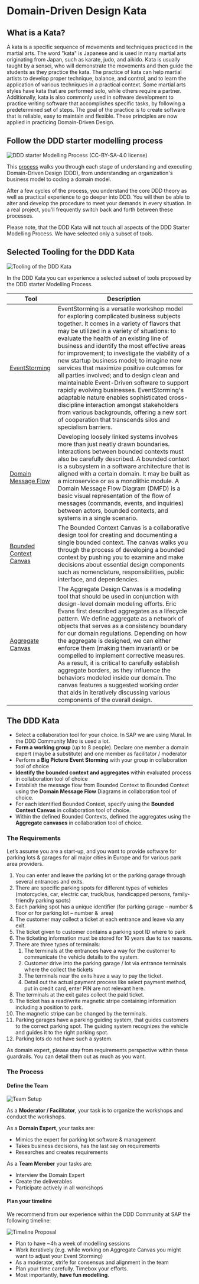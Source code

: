 # Domain-Driven Design Kata

## What is a Kata?

A kata is a specific sequence of movements and techniques practiced in the martial arts. The word "kata" is Japanese and is used in many martial arts originating from Japan, such as karate, judo, and aikido. Kata is usually taught by a sensei, who will demonstrate the movements and then guide the students as they practice the kata. The practice of kata can help martial artists to develop proper technique, balance, and control, and to learn the application of various techniques in a practical context. Some martial arts styles have kata that are performed solo, while others require a partner.
Additionally, kata is also commonly used in software development to practice writing software that accomplishes specific tasks, by following a predetermined set of steps. The goal of the practice is to create software that is reliable, easy to maintain and flexible. These principles are now applied in practicing Domain-Driven Design.

## Follow the DDD starter modelling process

![DDD starter Modelling Process (CC-BY-SA-4.0 license)](./images/ddd-starter-modelling-process-colored.png)

This [process](https://github.com/ddd-crew/ddd-starter-modelling-process) walks you through each stage of understanding and executing Domain-Driven Design (DDD), from understanding an organization's business model to coding a domain model.



After a few cycles of the process, you understand the core DDD theory as well as practical experience to go deeper into DDD. You will then be able to alter and develop the procedure to meet your demands in every situation. In a real project, you'll frequently switch back and forth between these processes.

Please note, that the DDD Kata will not touch all aspects of the DDD Starter Modelling Process. We have selected only a subset of tools.

## Selected Tooling for the DDD Kata

![Tooling of the DDD Kata](./images/ddd-starter-selected-tools.png)

In the DDD Kata you can experience a selected subset of tools proposed by the DDD starter Modelling Process.

| Tool                                                                             | Description                                                                                                                                                                                                                                                                                                                                                                                                                                                                                                                                                                                                                                                                                                                                                               |
| -------------------------------------------------------------------------------- | ------------------------------------------------------------------------------------------------------------------------------------------------------------------------------------------------------------------------------------------------------------------------------------------------------------------------------------------------------------------------------------------------------------------------------------------------------------------------------------------------------------------------------------------------------------------------------------------------------------------------------------------------------------------------------------------------------------------------------------------------------------------------- |
| [EventStorming](https://www.eventstorming.com/)                                  | EventStorming is a versatile workshop model for exploring complicated business subjects together. It comes in a variety of flavors that may be utilized in a variety of situations: to evaluate the health of an existing line of business and identify the most effective areas for improvement; to investigate the viability of a new startup business model; to imagine new services that maximize positive outcomes for all parties involved; and to design clean and maintainable Event-Driven software to support rapidly evolving businesses. EventStorming's adaptable nature enables sophisticated cross-discipline interaction amongst stakeholders from various backgrounds, offering a new sort of cooperation that transcends silos and specialism barriers. |
| [Domain Message Flow](https://github.com/ddd-crew/domain-message-flow-modelling) | Developing loosely linked systems involves more than just neatly drawn boundaries. Interactions between bounded contexts must also be carefully described. A bounded context is a subsystem in a software architecture that is aligned with a certain domain. It may be built as a microservice or as a monolithic module. A Domain Message Flow Diagram (DMFD) is a basic visual representation of the flow of messages (commands, events, and inquiries) between actors, bounded contexts, and systems in a single scenario.                                                                                                                                                                                                                                            |
| [Bounded Context Canvas](https://github.com/ddd-crew/bounded-context-canvas)     | The Bounded Context Canvas is a collaborative design tool for creating and documenting a single bounded context. The canvas walks you through the process of developing a bounded context by pushing you to examine and make decisions about essential design components such as nomenclature, responsibilities, public interface, and dependencies.                                                                                                                                                                                                                                                                                                                                                                                                                      |
| [Aggregate Canvas](https://github.com/ddd-crew/aggregate-design-canvas)          | The Aggregate Design Canvas is a modeling tool that should be used in conjunction with design-level domain modeling efforts. Eric Evans first described aggregates as a lifecycle pattern. We define aggregate as a network of objects that serves as a consistency boundary for our domain regulations. Depending on how the aggregate is designed, we can either enforce them (making them invariant) or be compelled to implement corrective measures. As a result, it is critical to carefully establish aggregate borders, as they influence the behaviors modeled inside our domain. The canvas features a suggested working order that aids in iteratively discussing various components of the overall design.                                                    |

## The DDD Kata

* Select a collaboration tool for your choice. In SAP we are using Mural. In the DDD Community Miro is used a lot.
* **Form a working group** (up to 8 people). Declare one member a domain expert (maybe a substitute) and one member as facilitator / moderator
* Perform a **Big Picture Event Storming** with your group in collaboration tool of choice
* **Identify the bounded context and aggregates** within evaluated process in collaboration tool of choice
* Establish the message flow from Bounded Context to Bounded Context using the **Domain Message Flow** Diagrams in collaboration tool of choice.
* For each identified Bounded Context, specify using the **Bounded Context Canvas** in collaboration tool of choice.
* Within the defined Bounded Contexts, defined the aggregates using the **Aggregate canvases** in collaboration tool of choice.

### The Requirements

Let’s assume you are a start-up, and you want to provide software for parking lots & garages for all major cities in Europe and for various park area providers.

1. You can enter and leave the parking lot or the parking garage through several entrances and exits.
2. There are specific parking spots for different types of vehicles (motorcycles, car, electric car, truck/bus, handicapped persons, family-friendly parking spots)
3. Each parking spot has a unique identifier (for parking garage – number & floor or for parking lot – number &  area)
4. The customer may collect a ticket at each entrance and leave via any exit.
5. The ticket given to customer contains a parking spot ID where to park
6. The ticketing information must be stored for 10 years due to tax reasons.
7. There are three types of terminals:
   1. The terminals at the entrances have a way for the customer to communicate the vehicle details to the system.
   2. Customer drive into the parking garage / lot via entrance terminals where the collect the tickets
   3. The terminals near the exits have a way to pay the ticket.
   4. Detail out the actual payment process like select payment method, put in credit card, enter PIN are not relevant here.
8. The terminals at the exit gates collect the paid ticket.
9. The ticket has a read/write magnetic stripe containing information including a position to park.
10. The magnetic stripe can be changed by the terminals.
11. Parking garages have a parking guiding system, that guides customers to the correct parking spot. The guiding system recognizes the vehicle and guides it to the right parking spot.
12. Parking lots do not have such a system.

As domain expert, please stay from requirements perspective within these guardrails. You can detail them out as much as you want.

### The Process

#### Define the Team

![Team Setup](./images/team-setup.png)

As a **Moderator / Facilitator**, your task is to organize the workshops and conduct the workshops.

As a **Domain Expert**, your tasks are:

* Mimics the expert for parking lot software & management
* Takes business decisions, has the last say on requirements
* Researches and creates requirements

As a **Team Member** your tasks are:

* Interview the Domain Expert
* Create the deliverables
* Participate actively in all workshops

#### Plan your timeline

We recommend from our experience within the DDD Community at SAP the following timeline:

![Timeline Proposal](./images/timeline-proposal.png)

* Plan to have ~4h a week of modelling sessions
* Work iteratively (e.g. while working on Aggregate Canvas you might want to adjust your Event Storming)
* As a moderator, strife for consensus and alignment in the team
* Plan your time carefully. Timebox your efforts.
* Most importantly, **have fun modelling**.
